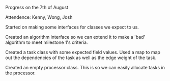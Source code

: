 Progress on the 7th of August

Attendence: Kenny, Wong, Josh

Started on making some interfaces for classes we expect to us.

Created an algorithm interface so we can extend it to make a 'bad' algorithm to meet milestone 1's criteria.

Created a task class with some expected field values. Used a map to map out the dependencies of the task as well as the edge weight of the task.

Created an empty processor class. This is so we can easily allocate tasks in the processor.
